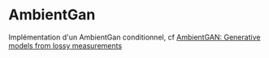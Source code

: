 # AmbientGan

Implémentation d'un AmbientGan conditionnel, cf [AmbientGAN: Generative models from lossy measurements](https://openreview.net/pdf?id=Hy7fDog0b)


